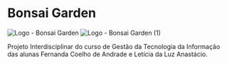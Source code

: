 # Bonsai Garden
![Logo - Bonsai Garden](https://github.com/fernandacoelhodeandrade/Projeto-BonsaiGarden/assets/128326129/96e93a33-4efa-4238-b354-0d80828df468)
![Logo - Bonsai Garden (1)](https://github.com/fernandacoelhodeandrade/Projeto-BonsaiGarden/assets/128326129/9bcaea66-67ad-4d47-83ab-1f075afe96b5)

Projeto Interdisciplinar do curso de Gestão da Tecnologia da Informação das alunas Fernanda Coelho de Andrade e Letícia da Luz Anastácio.
